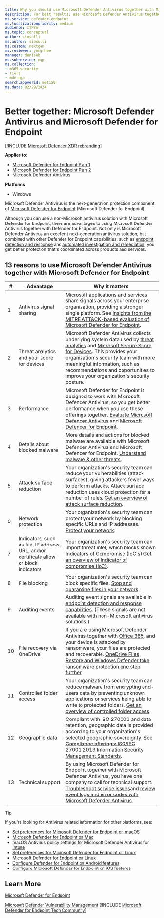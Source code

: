 ```yaml
---
title: Why you should use Microsoft Defender Antivirus together with Microsoft Defender for Endpoint
description: For best results, use Microsoft Defender Antivirus together with your other Microsoft offerings.
ms.service: defender-endpoint
ms.localizationpriority: medium
audience: ITPro
ms.topic: conceptual
author: siosulli
ms.author: siosulli
ms.custom: nextgen
ms.reviewer: yongrhee
manager: deniseb
ms.subservice: ngp
ms.collection: 
- m365-security
- tier2
- mde-ngp
search.appverid: met150
ms.date: 02/29/2024
---
```


# Better together: Microsoft Defender Antivirus and Microsoft Defender for Endpoint

[!INCLUDE [Microsoft Defender XDR rebranding](../includes/microsoft-defender.md)]


**Applies to:**

- [Microsoft Defender for Endpoint Plan 1](microsoft-defender-endpoint.md)
- [Microsoft Defender for Endpoint Plan 2](microsoft-defender-endpoint.md)
- Microsoft Defender Antivirus

**Platforms**
- Windows

Microsoft Defender Antivirus is the next-generation protection component of [Microsoft Defender for Endpoint](/defender-endpoint/microsoft-defender-endpoint) (Microsoft Defender for Endpoint).

Although you can use a non-Microsoft antivirus solution with Microsoft Defender for Endpoint, there are advantages to using Microsoft Defender Antivirus together with Defender for Endpoint. Not only is Microsoft Defender Antivirus an excellent next-generation antivirus solution, but combined with other Defender for Endpoint capabilities, such as [endpoint detection and response](/defender-endpoint/overview-endpoint-detection-response) and [automated investigation and remediation](/defender-endpoint/automated-investigations), you get better protection that's coordinated across products and services.

## 13 reasons to use Microsoft Defender Antivirus together with Microsoft Defender for Endpoint

|#|Advantage|Why it matters|
|--|--|--|
|1|Antivirus signal sharing|Microsoft applications and services share signals across your enterprise organization, providing a stronger single platform. See [Insights from the MITRE ATT&CK-based evaluation of Microsoft Defender for Endpoint](https://www.microsoft.com/security/blog/2018/12/03/insights-from-the-mitre-attack-based-evaluation-of-windows-defender-atp/).|
|2|Threat analytics and your score for devices|Microsoft Defender Antivirus collects underlying system data used by [threat analytics](/defender-endpoint/threat-analytics) and [Microsoft Secure Score for Devices](/defender-endpoint/tvm-microsoft-secure-score-devices). This provides your organization's security team with more meaningful information, such as recommendations and opportunities to improve your organization's security posture.|
|3|Performance|Microsoft Defender for Endpoint is designed to work with Microsoft Defender Antivirus, so you get better performance when you use these offerings together. [Evaluate Microsoft Defender Antivirus](evaluate-microsoft-defender-antivirus.md) and [Microsoft Defender for Endpoint](/defender-endpoint/evaluate-mde).|
|4|Details about blocked malware|More details and actions for blocked malware are available with Microsoft Defender Antivirus and Microsoft Defender for Endpoint. [Understand malware & other threats](/defender-endpoint/malware/understanding-malware).|
|5|Attack surface reduction|Your organization's security team can reduce your vulnerabilities (attack surfaces), giving  attackers fewer ways to perform attacks. Attack surface reduction uses cloud protection for a number of rules. [Get an overview of attack surface reduction](/defender-endpoint/overview-attack-surface-reduction).|
|6|Network protection|Your organization's security team can protect your network by blocking specific URLs and IP addresses. [Protect your network](/defender-endpoint/network-protection).|
|7|Indicators, such as file, IP address, URL, and/or certificate allow or block indicators |Your organization's security team can import threat intel, which blocks known Indicators of Compromise (IoC's) [Get an overview of Indicator of compromise (IoC)](/defender-endpoint/manage-indicators).|
|8|File blocking|Your organization's security team can block specific files. [Stop and quarantine files in your network](/defender-endpoint/respond-file-alerts#stop-and-quarantine-files-in-your-network).|
|9|Auditing events|Auditing event signals are available in [endpoint detection and response capabilities](/defender-endpoint/overview-endpoint-detection-response). (These signals are not available with non-Microsoft antivirus solutions.)|
|10|File recovery via OneDrive|If you are using Microsoft Defender Antivirus together with [Office 365](/Office365/Enterprise), and your device is attacked by ransomware, your files are protected and recoverable. [OneDrive Files Restore and Windows Defender take ransomware protection one step further](https://techcommunity.microsoft.com/t5/Microsoft-OneDrive-Blog/OneDrive-Files-Restore-and-Windows-Defender-takes-ransomware/ba-p/188001).|
|11|Controlled folder access |Your organization's security team can reduce malware from encrypting end-users data by preventing unknown applications or services being able to write to protected folders. [Get an overview of controlled folder access](/defender-endpoint/enable-controlled-folders).|
|12|Geographic data|Compliant with ISO 270001 and data retention, geographic data is provided according to your organization's selected geographic sovereignty. See [Compliance offerings: ISO/IEC 27001:2013 Information Security Management Standards](/microsoft-365/compliance/offering-iso-27001).|
|13|Technical support|By using Microsoft Defender for Endpoint together with Microsoft Defender Antivirus, you have one company to call for technical support. [Troubleshoot service issues](/defender-endpoint/troubleshoot-mdatp)and [review event logs and error codes with Microsoft Defender Antivirus](/defender-endpoint/troubleshoot-microsoft-defender-antivirus/).|

> [!TIP]
> If you're looking for Antivirus related information for other platforms, see:
> - [Set preferences for Microsoft Defender for Endpoint on macOS](mac-preferences.md)
> - [Microsoft Defender for Endpoint on Mac](microsoft-defender-endpoint-mac.md)
> - [macOS Antivirus policy settings for Microsoft Defender Antivirus for Intune](/mem/intune/protect/antivirus-microsoft-defender-settings-macos)
> - [Set preferences for Microsoft Defender for Endpoint on Linux](linux-preferences.md)
> - [Microsoft Defender for Endpoint on Linux](microsoft-defender-endpoint-linux.md)
> - [Configure Defender for Endpoint on Android features](android-configure.md)
> - [Configure Microsoft Defender for Endpoint on iOS features](ios-configure-features.md)

## Learn More

[Microsoft Defender for Endpoint](/defender-endpoint/microsoft-defender-endpoint)

[Microsoft Defender Vulnerability Management](/defender-vulnerability-management/defender-vulnerability-management)
[!INCLUDE [Microsoft Defender for Endpoint Tech Community](../includes/defender-mde-techcommunity.md)]
